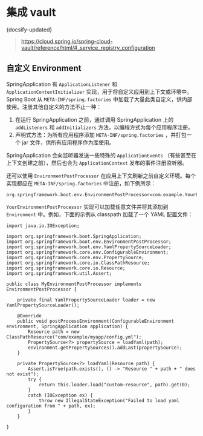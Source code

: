 # 集成 vault
{docsify-updated}

> https://cloud.spring.io/spring-cloud-vault/reference/html/#_service_registry_configuration

## 自定义 Environment
SpringApplication 有 `ApplicationListener` 和 `ApplicationContextInitializer` 实现，用于将自定义应用到上下文或环境中。Spring Boot 从 `META-INF/spring.factories` 中加载了大量此类自定义，供内部使用。注册其他自定义的方法不止一种：
1. 在运行 SpringApplication 之前，通过调用 SpringApplication 上的 `addListeners` 和 `addInitializers` 方法，以编程方式为每个应用程序注册。
2. 声明式方法：为所有应用程序添加 `META-INF/spring.factories` ，并打包一个 jar 文件，供所有应用程序作为库使用。

SpringApplication 会向监听器发送一些特殊的 `ApplicationEvents` （有些甚至在上下文创建之前），然后也会为 `ApplicationContext` 发布的事件注册监听器。

还可以使用 `EnvironmentPostProcessor` 在应用上下文刷新之前自定义环境。每个实现都应在 `META-INF/spring.factories` 中注册，如下例所示：
```
org.springframework.boot.env.EnvironmentPostProcessor=com.example.YourEnvironmentPostProcessor
```

`YourEnvironmentPostProcessor` 实现可以加载任意文件并将其添加到 `Environment` 中。例如，下面的示例从 classpath 加载了一个 YAML 配置文件：
```
import java.io.IOException;

import org.springframework.boot.SpringApplication;
import org.springframework.boot.env.EnvironmentPostProcessor;
import org.springframework.boot.env.YamlPropertySourceLoader;
import org.springframework.core.env.ConfigurableEnvironment;
import org.springframework.core.env.PropertySource;
import org.springframework.core.io.ClassPathResource;
import org.springframework.core.io.Resource;
import org.springframework.util.Assert;

public class MyEnvironmentPostProcessor implements EnvironmentPostProcessor {

	private final YamlPropertySourceLoader loader = new YamlPropertySourceLoader();

	@Override
	public void postProcessEnvironment(ConfigurableEnvironment environment, SpringApplication application) {
		Resource path = new ClassPathResource("com/example/myapp/config.yml");
		PropertySource<?> propertySource = loadYaml(path);
		environment.getPropertySources().addLast(propertySource);
	}

	private PropertySource<?> loadYaml(Resource path) {
		Assert.isTrue(path.exists(), () -> "Resource " + path + " does not exist");
		try {
			return this.loader.load("custom-resource", path).get(0);
		}
		catch (IOException ex) {
			throw new IllegalStateException("Failed to load yaml configuration from " + path, ex);
		}
	}

}
```